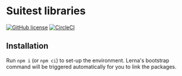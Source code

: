# Suitest libraries

[![GitHub license](https://img.shields.io/badge/license-MIT-blue.svg)](https://github.com/SuitestAutomation/suitest/blob/master/LICENSE)
[![CircleCI](https://circleci.com/gh/SuitestAutomation/suitest.svg?style=shield)](https://circleci.com/gh/SuitestAutomation/suitest)

## Installation

Run `npm i` (or `npm ci`) to set-up the environment. Lerna's bootstrap command
will be triggered automatically for you to link the packages.
